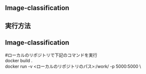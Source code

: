 <h2>Image-classification</h2>
<h2>実行方法</h2><h2>Image-classification</h2>
#ローカルのリポジトリで下記のコマンドを実行<br>
docker build .<br>
docker run -v <ローカルのリポジトリのパス>:/work/ -p 5000:5000 \<docker imageのid\><br>
